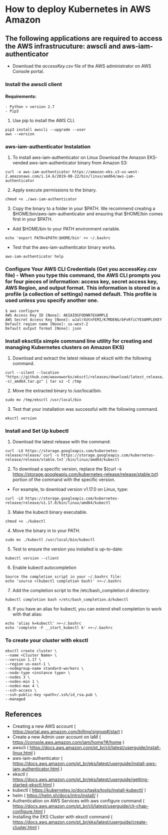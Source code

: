 # How to deploy Kubernetes in AWS Amazon

## The following applications are required to access the AWS infrastrucuture: awscli and aws-iam-authenticator

* Download the *accessKey.csv* file of the AWS administrator on AWS Console portal.

### Install the awscli client

#### Requirements:
    - Python > version 2.7 
    - Pip3

1. Use pip to install the AWS CLI.

```
pip3 install awscli --upgrade --user
aws --version
```

### aws-iam-authenticator Instalation

1. To install aws-iam-authenticator on Linux Download the Amazon EKS-vended aws-iam-authenticator binary from Amazon S3:

```
curl -o aws-iam-authenticator https://amazon-eks.s3-us-west-2.amazonaws.com/1.14.6/2019-08-22/bin/linux/amd64/aws-iam-authenticator
```

2. Apply execute permissions to the binary.

```
chmod +x ./aws-iam-authenticator
```

3. Copy the binary to a folder in your $PATH. We recommend creating a $HOME/bin/aws-iam-authenticator and ensuring that $HOME/bin comes first in your $PATH.

* Add $HOME/bin to your PATH environment variable.

```
echo 'export PATH=$PATH:$HOME/bin' >> ~/.bashrc
```

* Test that the aws-iam-authenticator binary works.

```
aws-iam-authenticator help
```

### Configure Your AWS CLI Credentials (Get you accessKey.csv file) - When you type this command, the AWS CLI prompts you for four pieces of information: access key, secret access key, AWS Region, and output format. This information is stored in a profile (a collection of settings) named default. This profile is used unless you specify another one.

```
$ aws configure
AWS Access Key ID [None]: AKIAIOSFODNN7EXAMPLE
AWS Secret Access Key [None]: wJalrXUtnFEMI/K7MDENG/bPxRfiCYEXAMPLEKEY
Default region name [None]: us-west-2
Default output format [None]: json
```

### Install eksctl(a simple command line utility for creating and managing Kubernetes clusters on Amazon EKS)

1. Download and extract the latest release of eksctl with the following command.

```
curl --silent --location "https://github.com/weaveworks/eksctl/releases/download/latest_release/eksctl_$(uname -s)_amd64.tar.gz" | tar xz -C /tmp
```

2. Move the extracted binary to /usr/local/bin.

```
sudo mv /tmp/eksctl /usr/local/bin
```

3. Test that your installation was successful with the following command.

```
eksctl version
```

### Install and Set Up kubectl

1. Download the latest release with the command:

```
curl -LO https://storage.googleapis.com/kubernetes-release/release/`curl -s https://storage.googleapis.com/kubernetes-release/release/stable.txt`/bin/linux/amd64/kubectl
```

2. To download a specific version, replace the $(curl -s https://storage.googleapis.com/kubernetes-release/release/stable.txt) portion of the command with the specific version.

* For example, to download version v1.17.0 on Linux, type:

```
curl -LO https://storage.googleapis.com/kubernetes-release/release/v1.17.0/bin/linux/amd64/kubectl
```

3. Make the kubectl binary executable.

```
chmod +x ./kubectl
```

4. Move the binary in to your PATH.

```
sudo mv ./kubectl /usr/local/bin/kubectl
```

5. Test to ensure the version you installed is up-to-date:

```
kubectl version --client
```

6. Enable kubectl autocompletion

```
Source the completion script in your ~/.bashrc file:
echo 'source <(kubectl completion bash)' >>~/.bashrc
```

7. Add the completion script to the /etc/bash_completion.d directory:

```
kubectl completion bash >/etc/bash_completion.d/kubectl
```

8. If you have an alias for kubectl, you can extend shell completion to work with that alias:

```
echo 'alias k=kubectl' >>~/.bashrc
echo 'complete -F __start_kubectl k' >>~/.bashrc
```

### To create your cluster with eksctl

```
eksctl create cluster \
--name <Cluster Name> \
--version 1.17 \
--region us-east-1 \
--nodegroup-name standard-workers \
--node-type <instance type> \
--nodes 3 \
--nodes-min 1 \
--nodes-max 4 \
--ssh-access \
--ssh-public-key <path>/.ssh/id_rsa.pub \
--managed
```

## References

* Creating a new AWS account ( https://portal.aws.amazon.com/billing/signup#/start )
* Create a new Admin user account on IaM ( https://console.aws.amazon.com/iam/home?#/home )
* awscli ( https://docs.aws.amazon.com/pt_br/cli/latest/userguide/install-linux.html )
* aws-iam-authenticator ( https://docs.aws.amazon.com/pt_br/eks/latest/userguide/install-aws-iam-authenticator.html )
* eksctl ( https://docs.aws.amazon.com/pt_br/eks/latest/userguide/getting-started-eksctl.html )
* kubectl ( https://kubernetes.io/docs/tasks/tools/install-kubectl/ )
* helm ( https://helm.sh/docs/intro/install/ )
* Authentication on AWS Services with aws configure command ( https://docs.aws.amazon.com/pt_br/cli/latest/userguide/cli-chap-configure.html )
* Installing the EKS Cluster with eksctl command ( https://docs.aws.amazon.com/pt_br/eks/latest/userguide/create-cluster.html )

